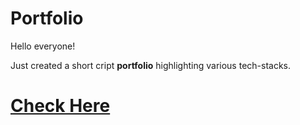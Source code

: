 # Portfolio
Hello everyone!

Just created a short cript <b>portfolio</b> highlighting various tech-stacks.

# <a href="https://addy100.github.io/Portfolio/index.html" target="_blank"> Check Here </a>
